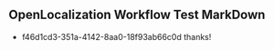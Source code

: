 ## OpenLocalization Workflow Test MarkDown
* f46d1cd3-351a-4142-8aa0-18f93ab66c0d thanks!

<!--HONumber=Aug16_HO1-->


